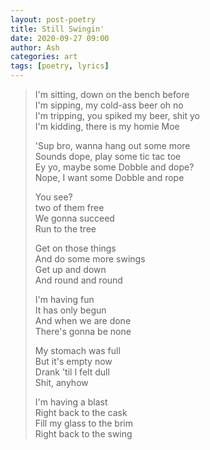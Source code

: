 ```yaml
---
layout: post-poetry
title: Still Swingin'
date: 2020-09-27 09:00
author: Ash
categories: art
tags: [poetry, lyrics]
---
```

> I'm sitting, down on the bench before  
I'm sipping, my cold-ass beer oh no  
I'm tripping, you spiked my beer, shit yo  
I'm kidding, there is my homie Moe  
> 
> 'Sup bro, wanna hang out some more  
Sounds dope, play some tic tac toe  
Ey yo, maybe some Dobble and dope?  
Nope, I want some Dobble and rope  
> 
> You see?  
two of them free  
We gonna succeed  
Run to the tree  
> 
> Get on those things  
And do some more swings  
Get up and down  
And round and round  
> 
> I'm having fun  
It has only begun  
And when we are done  
There's gonna be none  
> 
> My stomach was full  
But it's empty now  
Drank 'til I felt dull  
Shit, anyhow  
> 
> I'm having a blast  
Right back to the cask  
Fill my glass to the brim  
Right back to the swing
